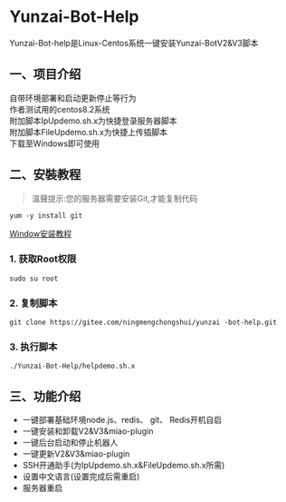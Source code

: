 # Yunzai-Bot-Help
Yunzai-Bot-help是Linux-Centos系统一键安装Yunzai-BotV2&V3脚本  
## 一、项目介绍
自带环境部署和启动更新停止等行为  
作者测试用的centos8.2系统  
附加脚本IpUpdemo.sh.x为快捷登录服务器脚本  
附加脚本FileUpdemo.sh.x为快捷上传插脚本  
下载至Windows即可使用  
## 二、安裝教程
>温聲提示:您的服务器需要安装Git,才能复制代码  

`yum -y install git `

[Window安装教程](https://b23.tv/uTguBSj)  

### 1. 获取Root权限
`sudo su root `
### 2. 复制脚本
`git clone https://gitee.com/ningmengchongshui/yunzai -bot-help.git`  
### 3. 执行脚本
`./Yunzai-Bot-Help/helpdemo.sh.x`  
## 三、功能介绍
* 一键部署基础环境node.js、redis、 git、 Redis开机自启
* 一键安装和卸载V2&V3&miao-plugin
* 一键后台启动和停止机器人
* 一键更新V2&V3&miao-plugin  
* SSH开通助手(为IpUpdemo.sh.x&FileUpdemo.sh.x所需)
* 设置中文语言(设置完成后需重启)
* 服务器重启
